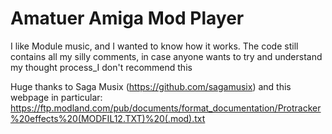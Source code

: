 # Amatuer Amiga Mod Player
I like Module music, and I wanted to know how it works.
The code still contains all my silly comments, in case anyone wants to try and understand my thought process_I don't recommend this

Huge thanks to Saga Musix (https://github.com/sagamusix)
and this webpage in particular: https://ftp.modland.com/pub/documents/format_documentation/Protracker%20effects%20(MODFIL12.TXT)%20(.mod).txt
